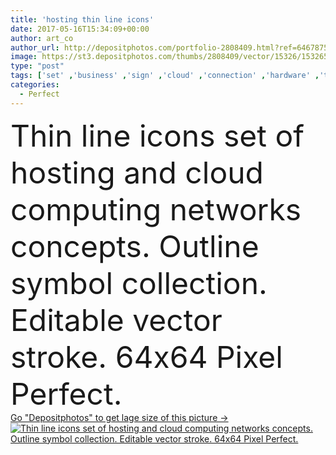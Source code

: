 ```yaml
---
title: 'hosting thin line icons'
date: 2017-05-16T15:34:09+00:00
author: art_co
author_url: http://depositphotos.com/portfolio-2808409.html?ref=64678756
image: https://st3.depositphotos.com/thumbs/2808409/vector/15326/153265684/api_thumb_450.jpg?forcejpeg=true
type: "post"
tags: ['set' ,'business' ,'sign' ,'cloud' ,'connection' ,'hardware' ,'technology' ,'transfer' ,'line' ,'memory' ,'symbol' ,'icon' ,'center' ,'service' ,'communications' ,'support' ,'network' ,'data' ,'information' ,'web' ,'certificate' ,'website' ,'outline' ,'infrastructure' ,'server' ,'bandwidth' ,'LAN' ,'mail' ,'access' ,'computing' ,'programming' ,'secure' ,'domain' ,'update' ,'folder' ,'firewall' ,'backup' ,'cpu' ,'unlimited' ,'database' ,'integration' ,'hosting' ,'directories' ,'24h' ,'api' ,'DNS' ,'ssl' ,'ssd' ,'uptime' ,'vps' ]
categories: 
  - Perfect
---
```

<div aling="center">
            <font size="60"> Thin line icons set of hosting and cloud computing networks concepts. Outline symbol collection. Editable vector stroke. 64x64 Pixel Perfect.</font>   
</div>
<div>
    <a href='https://depositphotos.com/153265684/stock-illustration-hosting-thin-line-icons.html?ref=64678756' target=_blank > Go "Depositphotos" to get lage size of this picture ->
        <img href='https://depositphotos.com/153265684/stock-illustration-hosting-thin-line-icons.html?ref=64678756' src='https://st3.depositphotos.com/2808409/15326/v/950/depositphotos_153265684-stock-illustration-hosting-thin-line-icons.jpg?forcejpeg=true' alt='Thin line icons set of hosting and cloud computing networks concepts. Outline symbol collection. Editable vector stroke. 64x64 Pixel Perfect.' >
    </a>
</div>
